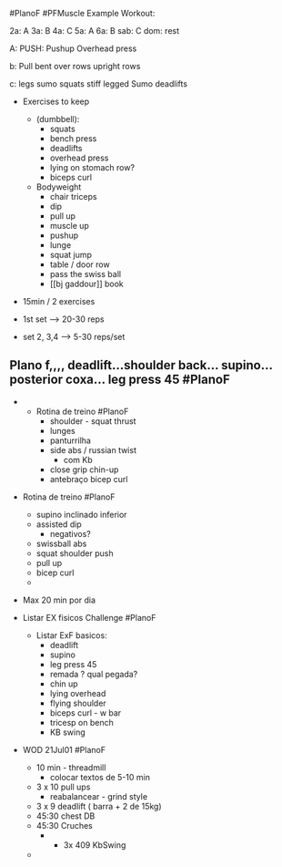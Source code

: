 #PlanoF #PFMuscle
Example Workout:

2a: A
3a: B
4a: C
5a: A
6a: B
sab: C
dom: rest

A: PUSH:
Pushup
Overhead press

b: Pull
bent over rows
upright rows

c: legs
sumo squats stiff legged Sumo
deadlifts


- Exercises to keep 
	-  (dumbbell):
		- squats
		- bench press
		- deadlifts
		- overhead press
		- lying on stomach row?
		- biceps curl
	- Bodyweight
		- chair triceps
		- dip
		- pull up
		- muscle up
		- pushup
		- lunge
		- squat jump
		- table / door row
		- pass the swiss ball
		- [[bj gaddour]] book


- 15min / 2 exercises

 - 1st set --> 20-30 reps

 - set 2, 3,4 --> 5-30 reps/set 


Plano f,,,, deadlift...shoulder back... supino... posterior coxa... leg press 45 #PlanoF
- 
- - Rotina de treino #PlanoF
    - shoulder - squat thrust
    - lunges
    - panturrilha
    - side abs / russian twist
        - com Kb
    - close grip chin-up
    - antebraço bicep curl
- Rotina de treino #PlanoF
    - supino inclinado inferior
    - assisted dip
        - negativos?
    - swissball abs
    - squat shoulder push
    - pull up
    - bicep curl
    - 
- Max 20 min por dia

- Listar EX fisicos Challenge #PlanoF
    - Listar ExF basicos:
        - deadlift
        - supino
        - leg press 45
        - remada ? qual pegada?
        - chin up
        - lying overhead
        - flying shoulder
        - biceps curl - w bar
        - tricesp on bench
        - KB swing

- WOD 21Jul01 #PlanoF
    - 10 min - threadmill
        - colocar textos de 5-10 min
    - 3 x 10 pull ups
        - reabalancear - grind style
    - 3 x 9 deadlift ( barra + 2 de 15kg)
    - 45:30 chest DB
    - 45:30 Cruches
        - + 3x 409 KbSwing
    - 